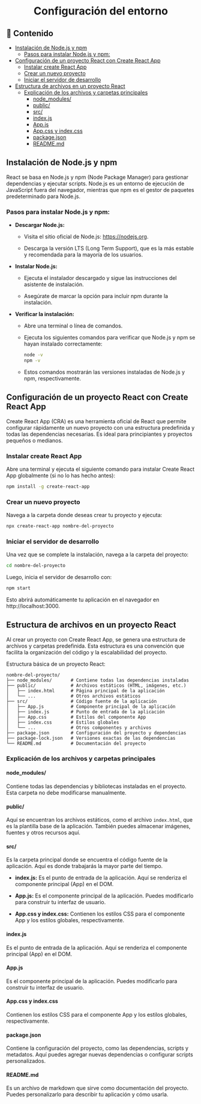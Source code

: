 <h1 align="center">Configuración del entorno</h1>

<h2>📑 Contenido</h2>

- [Instalación de Node.js y npm](#instalación-de-nodejs-y-npm)
  - [Pasos para instalar Node.js y npm:](#pasos-para-instalar-nodejs-y-npm)
- [Configuración de un proyecto React con Create React App](#configuración-de-un-proyecto-react-con-create-react-app)
  - [Instalar create React App](#instalar-create-react-app)
  - [Crear un nuevo proyecto](#crear-un-nuevo-proyecto)
  - [Iniciar el servidor de desarrollo](#iniciar-el-servidor-de-desarrollo)
- [Estructura de archivos en un proyecto React](#estructura-de-archivos-en-un-proyecto-react)
  - [Explicación de los archivos y carpetas principales](#explicación-de-los-archivos-y-carpetas-principales)
    - [node\_modules/](#node_modules)
    - [public/](#public)
    - [src/](#src)
    - [index.js](#indexjs)
    - [App.js](#appjs)
    - [App.css y index.css](#appcss-y-indexcss)
    - [package.json](#packagejson)
    - [README.md](#readmemd)

## Instalación de Node.js y npm

React se basa en Node.js y npm (Node Package Manager) para gestionar dependencias y ejecutar scripts. Node.js es un entorno de ejecución de JavaScript fuera del navegador, mientras que npm es el gestor de paquetes predeterminado para Node.js.

### Pasos para instalar Node.js y npm:

- **Descargar Node.js:**

  - Visita el sitio oficial de Node.js: https://nodejs.org.

  - Descarga la versión LTS (Long Term Support), que es la más estable y recomendada para la mayoría de los usuarios.

- **Instalar Node.js:**

  - Ejecuta el instalador descargado y sigue las instrucciones del asistente de instalación.

  - Asegúrate de marcar la opción para incluir npm durante la instalación.

- **Verificar la instalación:**

  - Abre una terminal o línea de comandos.

  - Ejecuta los siguientes comandos para verificar que Node.js y npm se hayan instalado correctamente:

    ```bash
    node -v
    npm -v
    ```

  - Estos comandos mostrarán las versiones instaladas de Node.js y npm, respectivamente.

## Configuración de un proyecto React con Create React App

Create React App (CRA) es una herramienta oficial de React que permite configurar rápidamente un nuevo proyecto con una estructura predefinida y todas las dependencias necesarias. Es ideal para principiantes y proyectos pequeños o medianos.

### Instalar create React App

Abre una terminal y ejecuta el siguiente comando para instalar Create React App globalmente (si no lo has hecho antes):

```bash
npm install -g create-react-app
```

### Crear un nuevo proyecto

Navega a la carpeta donde deseas crear tu proyecto y ejecuta:

```bash
npx create-react-app nombre-del-proyecto
```

### Iniciar el servidor de desarrollo

Una vez que se complete la instalación, navega a la carpeta del proyecto:

```bash
cd nombre-del-proyecto
```

Luego, inicia el servidor de desarrollo con:

```bash
npm start
```

Esto abrirá automáticamente tu aplicación en el navegador en http://localhost:3000.

## Estructura de archivos en un proyecto React

Al crear un proyecto con Create React App, se genera una estructura de archivos y carpetas predefinida. Esta estructura es una convención que facilita la organización del código y la escalabilidad del proyecto.

Estructura básica de un proyecto React:

```
nombre-del-proyecto/
├── node_modules/       # Contiene todas las dependencias instaladas
├── public/             # Archivos estáticos (HTML, imágenes, etc.)
│   ├── index.html      # Página principal de la aplicación
│   └── ...             # Otros archivos estáticos
├── src/                # Código fuente de la aplicación
│   ├── App.js          # Componente principal de la aplicación
│   ├── index.js        # Punto de entrada de la aplicación
│   ├── App.css         # Estilos del componente App
│   ├── index.css       # Estilos globales
│   └── ...             # Otros componentes y archivos
├── package.json        # Configuración del proyecto y dependencias
├── package-lock.json   # Versiones exactas de las dependencias
└── README.md           # Documentación del proyecto
```

### Explicación de los archivos y carpetas principales

#### node_modules/

Contiene todas las dependencias y bibliotecas instaladas en el proyecto. Esta carpeta no debe modificarse manualmente.

#### public/

Aquí se encuentran los archivos estáticos, como el archivo `index.html`, que es la plantilla base de la aplicación. También puedes almacenar imágenes, fuentes y otros recursos aquí.

#### src/

Es la carpeta principal donde se encuentra el código fuente de la aplicación. Aquí es donde trabajarás la mayor parte del tiempo.

- **index.js:** Es el punto de entrada de la aplicación. Aquí se renderiza el componente principal (App) en el DOM.

- **App.js:** Es el componente principal de la aplicación. Puedes modificarlo para construir tu interfaz de usuario.

- **App.css y index.css:** Contienen los estilos CSS para el componente App y los estilos globales, respectivamente.

#### index.js

Es el punto de entrada de la aplicación. Aquí se renderiza el componente principal (App) en el DOM.

#### App.js

Es el componente principal de la aplicación. Puedes modificarlo para construir tu interfaz de usuario.

#### App.css y index.css

Contienen los estilos CSS para el componente App y los estilos globales, respectivamente.

#### package.json

Contiene la configuración del proyecto, como las dependencias, scripts y metadatos. Aquí puedes agregar nuevas dependencias o configurar scripts personalizados.

#### README.md

Es un archivo de markdown que sirve como documentación del proyecto. Puedes personalizarlo para describir tu aplicación y cómo usarla.
